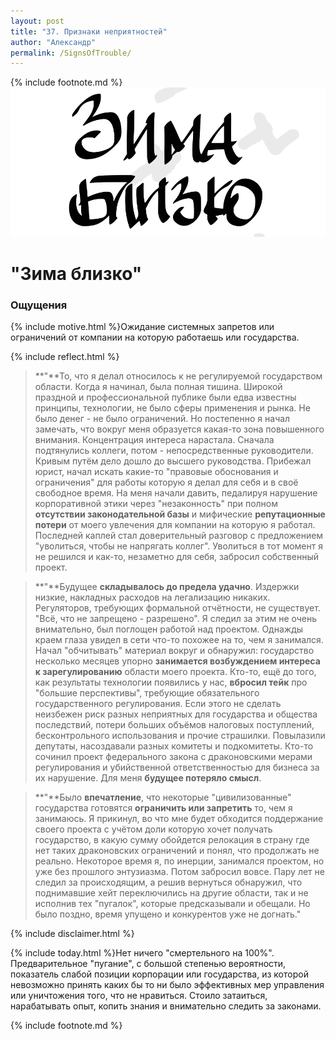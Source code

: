 ```yaml
---
layout: post
title: "37. Признаки неприятностей"
author: "Александр"
permalink: /SignsOfTrouble/
---
```

{% include footnote.md %}
<a href="/cards/">!["Думал что тучи сгущаются "](/_img/37.svg)</a>
# "Зима близко"

### Ощущения
{% include motive.html %}Ожидание системных запретов или ограничений от компании на которую работаешь или государства.

{% include reflect.html %}
>**"**То, что я делал относилось к не регулируемой государством области. Когда я начинал, была полная тишина. Широкой праздной и профессиональной публике были едва известны принципы, технологии, не было сферы применения и рынка. Не было  денег - не было ограничений. Но постепенно я начал замечать, что вокруг меня образуется какая-то зона повышенного внимания. Концентрация интереса нарастала. Сначала подтянулись коллеги, потом - непосредственные руководители. Кривым путём дело дошло до высшего руководства. Прибежал юрист, начал искать какие-то "правовые обоснования и ограничения" для работы которую я делал для себя и в своё свободное время. На меня начали давить, педалируя нарушение корпоративной этики через "незаконность" при полном **отсутствии законодательной базы** и мифические **репутационные потери** от моего увлечения для компании на которую я работал. Последней каплей стал доверительный разговор с предложением "уволиться, чтобы не напрягать коллег". Уволиться в тот момент я не решился и как-то, незаметно для себя, забросил собственный проект.

>**"**Будущее **складывалось до предела удачно**. Издержки низкие, накладных расходов на легализацию никаких. Регуляторов, требующих формальной отчётности, не существует. "Всё, что не  запрещено - разрешено". Я следил за этим не очень внимательно, был поглощен работой над проектом. Однажды краем глаза увидел в сети что-то похожее на то, чем я занимался. Начал "обчитывать" материал вокруг и обнаружил: государство несколько месяцев упорно **занимается возбуждением интереса к зарегулированию** области моего проекта. Кто-то, ещё до того, как результаты технологии появились у нас, **вбросил тейк** про "большие перспективы", требующие обязательного государственного регулирования. Если этого не сделать неизбежен риск разных неприятных для государства и общества последствий, потери больших объёмов налоговых поступлений, бесконтрольного использования и прочие страшилки. Повылазили депутаты, насоздавали разных комитеты и подкомитеты. Кто-то сочинил проект федерального закона с драконовскими мерами регулирования и убийственной ответственностью для бизнеса за их нарушение. Для меня **будущее потеряло смысл**.  

>**"**Было **впечатление**, что некоторые "цивилизованные" государства готовятся **ограничить или запретить** то, чем я занимаюсь. Я прикинул, во что мне будет обходится поддержание своего проекта с учётом доли которую хочет получать государство, в какую сумму обойдется релокация в страну где нет таких драконовских ограничений и понял, что продолжать не реально. Некоторое время я, по инерции, занимался проектом, но уже без прошлого энтузиазма. Потом забросил вовсе. Пару  лет не следил за происходящим, а решив вернуться обнаружил, что поднимавшие хейт переключились на другие области, так и не исполнив тех "пугалок", которые предсказывали и обещали. Но было поздно, время упущено и конкурентов уже не догнать."

{% include disclaimer.html %}

{% include today.html %}Нет ничего "смертельного на 100%". Предварительное "пугание", с большой степенью вероятности, показатель слабой позиции корпорации или государства, из которой невозможно принять каких бы то ни было эффективных мер управления или уничтожения того, что не нравиться. Стоило затаиться, нарабатывать опыт, копить знания и внимательно следить за законами.

{% include footnote.md %}
